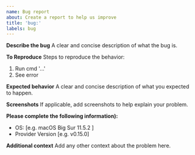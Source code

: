 ```yaml
---
name: Bug report
about: Create a report to help us improve
title: 'bug:'
labels: bug
---
```


**Describe the bug**
A clear and concise description of what the bug is.

**To Reproduce**
Steps to reproduce the behavior:
1. Run cmd '...'
2. See error

**Expected behavior**
A clear and concise description of what you expected to happen.

**Screenshots**
If applicable, add screenshots to help explain your problem.

**Please complete the following information):**
 - OS: [e.g. macOS Big Sur 11.5.2 ]
 - Provider Version [e.g. v0.15.0]

**Additional context**
Add any other context about the problem here.
